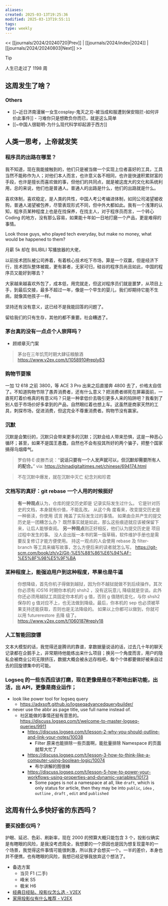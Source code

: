 ```yaml
---
aliases: 
created: 2025-03-13T19:25:36
modified: 2025-03-13T19:55:11
tags: 
type: weekly
---
```


<< [[journals/2024/20240720|Prev]] | [[journals/2024/index|2024]] | [[journals/2024/20240803|Next]] >>

> [!tip]
  > 人生已走过了 1198 周

## 这周发生了啥？

### Others
- [[~近日济南漫展一女生cosplay-鬼灭之刃-被当成和服遭到保安阻拦-如何评价此事件]]
      - 刁难你只是想欺负你而已，就是这么简单
- [[~中国人很聪明-为什么现代科学却起源于西方]]

## 人类一思考，上帝就发笑

### 程序员的出路在哪里？

我不知道，现在我能接触到的，他们只是被当做一个实现上位者喜好的工具，工具当然不能称作为人；对他们本人而言，也许意义各不相同，也许是快速积累财富的手段，也许是擅长而喜欢做的事，但他们的共同点，就是被这庞大的文化和系统利用，总的来说，他们也是普通人。普通人的出路是什么，他们的出路就是什么。

喜欢体制，喜欢稳定，是人类的共性，中国人考公考编进体制，如同公司渴望被收购，普通人渴望被包养，尽管表现形式不同，但中外大都如此。我有一个浅薄的认知，程序员某种程度上也是在找保养，在找主人，对于程序员而言，一个转心 Coding 的地方，没有那么容易，如果能十年如一日地打磨一个产品，更是难得的事情。

Look those guys, who played tech everyday, but make no money, what would be happened to them?

月薪 5k 却在 BILIBILI 写播放器的大佬，

以前技术团队被公司养着，有着核心技术吃下市场，算是一个双赢，但是经济下行，技术团队整体被裁，更有甚者，无家可归，硅谷的程序员尚且如此，中国的程序员又能好到哪去？

大家越来越喜欢外包了，成本低，用完就走，但这对程序员们就是噩梦，从项目上手，到最后交接，最多不超过一年，像是一个早生的婴儿，我们却期待它能不生病，就像其他孩子一样。

坚持还有没有意义，这已经不是我能回答的问题了。

留给我们的只有生存，其他的都不重要。社会糟透了。

### 茅台真的没有一点点个人崇拜吗？

- 顾顺章灭门案

> 茅台在三年饥荒时期大肆征粮酿酒
> https://www.v2ex.com/t/1058910#reply83

### 购物节耍猴

一加 12 618 之前 3800，等 ACE 3 Pro 出来之后直接奔 4800 去了，价格太自信了。不知道购物节除了愚弄消费者，还有什么意义？把消费者绑死在屏幕面前，一直死盯着价格真的有意义吗？只是一种拿低价去吸引更多人来的陷阱吧？我看到了别人低于市场价好多拿到的产品，自然眼红着也想上车。这虽然是商家天然的工具，刺探市场，促进消费，但这完全不尊重消费者。购物节没有赢家。

### 沉默

沉默是会繁衍的，沉默只会带来更多的沉默；沉默会给人带来恐惧，这是一种恶心循环；甚至，如果不是国王愚蠢，自然也不会有投其所好的两个骗子，把整个国家搞得乌烟瘴气。

> 罗伯特·E·皮滕杰说：“**说话只要有一个人发声就可以，但沉默却需要所有人的配合。**”
> via: https://chinadigitaltimes.net/chinese/694174.html

 > 不在沉默中爆发，就在沉默中灭亡
 > 纪念刘和珍君

### 文档写的真好：git rebase 一个人用的时候挺好

> **有一种观点**认为，仓库的提交历史即是 记录实际发生过什么。 它是针对历史的文档，本身就有价值，不能乱改。 从这个角 度看来，改变提交历史是一种亵渎，你使用 谎言 掩盖了实际发生过的事情。 如果由合并产生的提交历史是一团糟怎么办？ 既然事实就是如此，那么这些痕迹就应该被保留下来，让后人能够查阅。
> **另一种观点**则正好相反，他们认为提交历史是 项目过程中发生的事。 没人会出版一本书的第一版草稿，软件维护手册也是需要反复修订才能方便使用。 持这一观点的人会使用 rebase 及 filter-branch 等工具来编写故事，怎么方便后来的读者就怎么写。
https://git-scm.com/book/zh/v2/Git-%E5%88%86%E6%94%AF-%E5%8F%98%E5%9F%BA

### 某种程度上，能强迫用户到这种程度，苹果也是牛逼

> 你想降级，首先你机子得做到越狱，因为你不越狱就做不到后续操作。其次你必须有 iOS16 时期你本机的 shsh2 ，没有这玩意儿 降级就是空谈。此外你还必须用越狱工具固定你本机的 g 值，否则 g 值随机变化，与你 shsh2 保存的 g 值对应不上，也无法做到降级。最后，你本机的 sep 也必须被苹果支持还能获取，否则也是无法降级的。 如果以上你都可以做到，你就可以用 futurerestore 去降 级了。
  https://www.v2ex.com/t/1060187#reply18

### 人工智能回旋镖

文本大模型的话，我觉得还是腾讯的靠谱，拿数据量说话的话，过去几十年的聊天记录都在企鹅手上，非常期待他能练出来什么项目；换另一个角度而言，用户的隐私会被商业公司无限挤压，数据大概会被永远存档吧，每个个体都要做好被来自过去的回旋镖集中的可能。

### Logseq 的一些东西应该打磨，现在更像是是在不断地出新功能，出活，出 API，更像是商业运作；

  - look like power tool for logseq query
    - https://adxsoft.github.io/logseqadvancedquerybuilder/
- never use the abbr as page title, use full name instead of.
  - 社区能做的事情还挺有意思的。
    https://discuss.logseq.com/t/welcome-to-master-logseq-queries/9911
    - https://discuss.logseq.com/t/lesson-2-why-you-should-outline-and-link-your-notes/10038
      - Filter 原来也能排除一些页面啊，能批量排除 Namespace 的页面就帮大忙了
    - https://discuss.logseq.com/t/lesson-3-how-to-think-like-a-computer-using-boolean-logic/10074
      - 布尔讲解的图很棒
    - https://discuss.logseq.com/t/lesson-5-how-to-power-your-workflows-using-properties-and-dynamic-variables/10173
      - Some pages is not a namespace at all, like `draft`, which is only status for article, then they may be into `public`, `idea` , `outline` , `draft` , `edit` and `published`

## 这周有什么多快好省的东西吗？

### 要买投影仪吗？

护眼、延迟、色彩、刷新率，现在 2000 的预算大概只能包含 3 个，投影仪确实是有瞎眼的风险，是我没考虑周全，我想要的一个原因也是因为想复现童年的一 个场景，我觉得这件事情可能很刺激，所以我才会想买一个。一半的差价，本身也并不便携，也有瞎眼的风险，我想已经足够我放弃这个想法了。

- 备选方案
    - 当贝 F1 (二手)
    - 峰米 S5
    - 极米 H6
- [经典日经贴，投影仪怎么选 - V2EX](https://v2ex.com/t/884903)
- [家用投影仪有什么推荐 - V2EX](https://v2ex.com/t/1023853)
